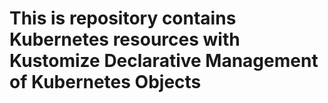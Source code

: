 # This is repository contains Kubernetes resources with Kustomize Declarative Management of Kubernetes Objects

